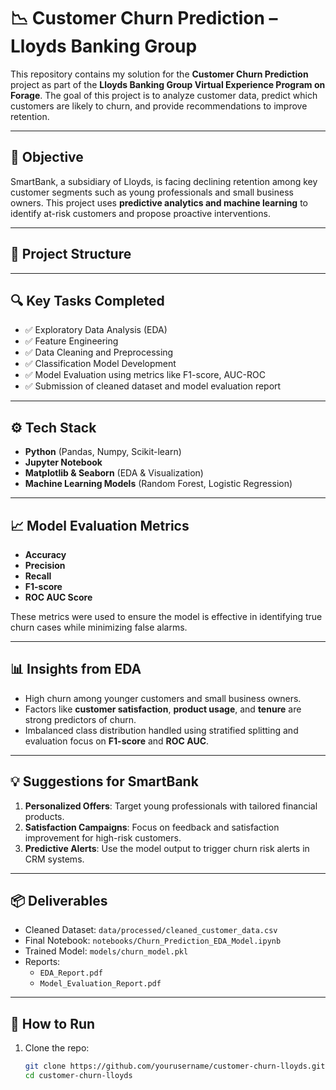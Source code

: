 # 📉 Customer Churn Prediction – Lloyds Banking Group

This repository contains my solution for the **Customer Churn Prediction** project as part of the **Lloyds Banking Group Virtual Experience Program on Forage**. The goal of this project is to analyze customer data, predict which customers are likely to churn, and provide recommendations to improve retention.

---

## 🧠 Objective

SmartBank, a subsidiary of Lloyds, is facing declining retention among key customer segments such as young professionals and small business owners. This project uses **predictive analytics and machine learning** to identify at-risk customers and propose proactive interventions.

---

## 📂 Project Structure

---

## 🔍 Key Tasks Completed

- ✅ Exploratory Data Analysis (EDA)
- ✅ Feature Engineering
- ✅ Data Cleaning and Preprocessing
- ✅ Classification Model Development
- ✅ Model Evaluation using metrics like F1-score, AUC-ROC
- ✅ Submission of cleaned dataset and model evaluation report

---

## ⚙️ Tech Stack

- **Python** (Pandas, Numpy, Scikit-learn)
- **Jupyter Notebook**
- **Matplotlib & Seaborn** (EDA & Visualization)
- **Machine Learning Models** (Random Forest, Logistic Regression)

---

## 📈 Model Evaluation Metrics

- **Accuracy**
- **Precision**
- **Recall**
- **F1-score**
- **ROC AUC Score**
  
These metrics were used to ensure the model is effective in identifying true churn cases while minimizing false alarms.

---

## 📊 Insights from EDA

- High churn among younger customers and small business owners.
- Factors like **customer satisfaction**, **product usage**, and **tenure** are strong predictors of churn.
- Imbalanced class distribution handled using stratified splitting and evaluation focus on **F1-score** and **ROC AUC**.

---

## 💡 Suggestions for SmartBank

1. **Personalized Offers**: Target young professionals with tailored financial products.
2. **Satisfaction Campaigns**: Focus on feedback and satisfaction improvement for high-risk customers.
3. **Predictive Alerts**: Use the model output to trigger churn risk alerts in CRM systems.

---

## 📦 Deliverables

- Cleaned Dataset: `data/processed/cleaned_customer_data.csv`
- Final Notebook: `notebooks/Churn_Prediction_EDA_Model.ipynb`
- Trained Model: `models/churn_model.pkl`
- Reports:
  - `EDA_Report.pdf`
  - `Model_Evaluation_Report.pdf`

---

## 🧪 How to Run

1. Clone the repo:
   ```bash
   git clone https://github.com/yourusername/customer-churn-lloyds.git
   cd customer-churn-lloyds



